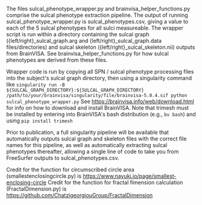 The files sulcal_phenotype_wrapper.py and brainvisa_helper_functions.py comprise the sulcal phenotype extraction pipeline.
The output of running sulcal_phenotype_wrapper.py is sulcal_phenotypes.csv, giving a value to each of the 5 sulcal phenotypes
for all sulci measureable. The wrapper script is run within a directory containing the sulcal graph ({left/right}_sulcal_graph.arg and {left/right}_sulcal_graph.data files/directories) and sulcal skeleton ({left/right}_sulcal_skeleton.nii) outputs from BrainVISA. See
brainvisa_helper_functions.py for how sulcal phenotypes are derived from these files.

Wrapper code is run by copying all SPN / sulcal phenotype processing files into the subject's sulcal graph directory, then using a singularity command like
`singularity run -B ${SULCAL_GRAPH_DIRECTORY}:${SULCAL_GRAPH_DIRECTORY} /path/to/your/brainvisa/singularity/file/brainvisa-5.0.4.sif python sulcal_phenotype_wrapper.py`
See https://brainvisa.info/web/download.html for info on how to download and install BrainVISA. Note that trimesh must be installed by entering into BrainVISA's bash distribution (e.g., `bv bash`) and using `pip install trimesh`

Prior to publication, a full singularity pipeline will be available that automatically outputs sulcal graph and skeleton files with the correct file names for this pipeline, as well as automatically extracting sulcal phenotypes thereafter, allowing a single line of code to take you from FreeSurfer outputs to sulcal_phenotypes.csv.

Credit for the function for circumscribed circle area (smallestenclosingcircle.py) is https://www.nayuki.io/page/smallest-enclosing-circle
Credit for the function for fractal fimension calculation (FractalDimension.py) is https://github.com/ChatzigeorgiouGroup/FractalDimension
